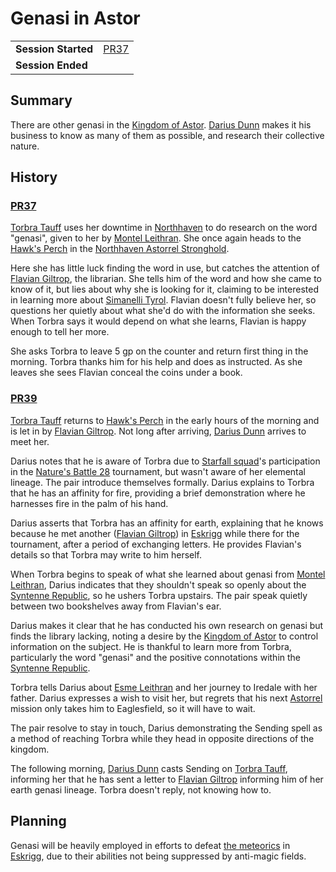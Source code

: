# Genasi in Astor

|||
| --- | --- |
| **Session Started** | [PR37](../sessions/PR37.md) | storyline.2
| **Session Ended** | |

## Summary

There are other genasi in the [Kingdom of Astor](../civilisations/kingdom-of-astor/kingdom-of-astor.md). [Darius Dunn](../characters/darius-dunn.md) makes it his business to know as many of them as possible, and research their collective nature.

## History

### [PR37](../sessions/PR37.md)

[Torbra Tauff](../characters/torbra-tauff.md) uses her downtime in [Northhaven](../places/cities/northhaven.md) to do research on the word "genasi", given to her by [Montel Leithran](../characters/montel-leithran.md). She once again heads to the [Hawk's Perch](../places/buildings/hawks-perch.md) in the [Northhaven Astorrel Stronghold](../places/strongholds/northhaven-astorrel-stronghold.md).

Here she has little luck finding the word in use, but catches the attention of [Flavian Giltrop](../characters/flavian-giltrop.md), the librarian. She tells him of the word and how she came to know of it, but lies about why she is looking for it, claiming to be interested in learning more about [Simanelli Tyrol](../characters/simanelli-tyrol.md). Flavian doesn't fully believe her, so questions her quietly about what she'd do with the information she seeks. When Torbra says it would depend on what she learns, Flavian is happy enough to tell her more.

She asks Torbra to leave 5 gp on the counter and return first thing in the morning. Torbra thanks him for his help and does as instructed. As she leaves she sees Flavian conceal the coins under a book.

### [PR39](../sessions/PR39.md)

[Torbra Tauff](../characters/torbra-tauff.md) returns to [Hawk's Perch](../places/buildings/hawks-perch.md) in the early hours of the morning and is let in by [Flavian Giltrop](../characters/flavian-giltrop.md). Not long after arriving, [Darius Dunn](../characters/darius-dunn.md) arrives to meet her.

Darius notes that he is aware of Torbra due to [Starfall squad](../organisations/government/astorrel/squads/starfall-squad.md)'s participation in the [Nature's Battle 28](ended/natures-battle-28.md) tournament, but wasn't aware of her elemental lineage. The pair introduce themselves formally. Darius explains to Torbra that he has an affinity for fire, providing a brief demonstration where he harnesses fire in the palm of his hand.

Darius asserts that Torbra has an affinity for earth, explaining that he knows because he met another ([Flavian Giltrop](../characters/flavian-giltrop.md)) in [Eskrigg](../places/cities/eskrigg.md) while there for the tournament, after a period of exchanging letters. He provides Flavian's details so that Torbra may write to him herself.

When Torbra begins to speak of what she learned about genasi from [Montel Leithran](../characters/montel-leithran.md), Darius indicates that they shouldn't speak so openly about the [Syntenne Republic](../civilisations/syntenne-republic/syntenne-republic.md), so he ushers Torbra upstairs. The pair speak quietly between two bookshelves away from Flavian's ear.

Darius makes it clear that he has conducted his own research on genasi but finds the library lacking, noting a desire by the [Kingdom of Astor](../civilisations/kingdom-of-astor/kingdom-of-astor.md) to control information on the subject. He is thankful to learn more from Torbra, particularly the word "genasi" and the positive connotations within the [Syntenne Republic](../civilisations/syntenne-republic/syntenne-republic.md).

Torbra tells Darius about [Esme Leithran](../characters/esme-leithran.md) and her journey to Iredale with her father. Darius expresses a wish to visit her, but regrets that his next [Astorrel](../organisations/government/astorrel/astorrel.md) mission only takes him to Eaglesfield, so it will have to wait.

The pair resolve to stay in touch, Darius demonstrating the Sending spell as a method of reaching Torbra while they head in opposite directions of the kingdom.

The following morning, [Darius Dunn](../characters/darius-dunn.md) casts Sending on [Torbra Tauff](../characters/torbra-tauff.md), informing her that he has sent a letter to [Flavian Giltrop](../characters/flavian-giltrop.md) informing him of her earth genasi lineage. Torbra doesn't reply, not knowing how to.

## Planning

Genasi will be heavily employed in efforts to defeat [the meteorics](../lineages/the-meteorics.md) in [Eskrigg](../places/cities/eskrigg.md), due to their abilities not being suppressed by anti-magic fields.
